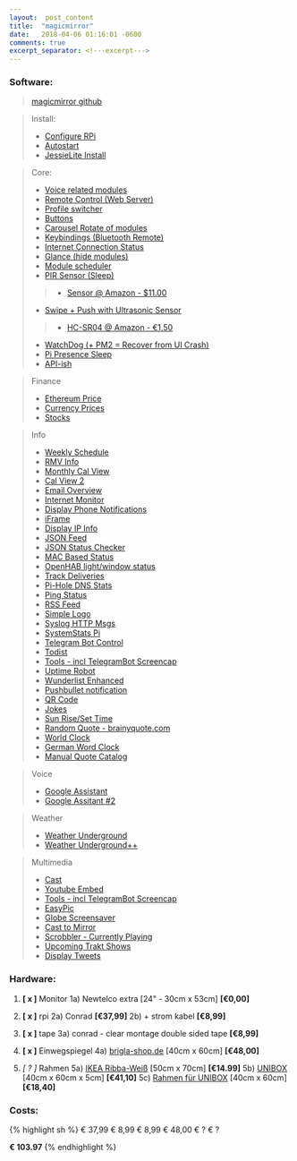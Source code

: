 ```yaml
---
layout:  post_content
title:  "magicmirror"
date:   2018-04-06 01:16:01 -0600
comments: true
excerpt_separator: <!---excerpt--->
---
```


### Software:
> [magicmirror github](https://magicmirror.builders/)

> Install:
> - [Configure RPi](https://github.com/MichMich/MagicMirror/wiki/configuring-the-raspberry-pi)
> - [Autostart](https://github.com/MichMich/MagicMirror/wiki/auto-starting-magicmirror)
> - [JessieLite Install](https://github.com/MichMich/MagicMirror/wiki/jessie-lite-installation-guide)
<!---excerpt--->
> Core:
> - [Voice related modules](https://github.com/MichMich/MagicMirror/wiki/Voice-Related-Modules)
> - [Remote Control (Web Server)](https://forum.magicmirror.builders/topic/735/remote-control-shutdown-configure-and-update-your-magicmirror)
> - [Profile switcher](https://forum.magicmirror.builders/topic/1402/mmm-profileswitcher-a-profile-user-layout-switching-module)
> - [Buttons](https://forum.magicmirror.builders/topic/1402/mmm-profileswitcher-a-profile-user-layout-switching-module)
> - [Carousel Rotate of modules](https://github.com/shbatm/MMM-Carousel)
> - [Keybindings (Bluetooth Remote)](https://github.com/shbatm/MMM-KeyBindings)
> - [Internet Connection Status](https://github.com/sheyabernstein/MMM-connection-status)
> - [Glance (hide modules)](https://github.com/eouia/MMM-Glance)
> - [Module scheduler](https://github.com/ianperrin/MMM-ModuleScheduler)
> - [PIR Sensor (Sleep)](https://github.com/paviro/MMM-PIR-Sensor)
> > - [Sensor @ Amazon - $11.00](https://www.amazon.com/2013newestseller-HC-SR501-Pyroelectric-Infrared-Detector/dp/B00FDPO9B8)
> - [Swipe + Push with Ultrasonic Sensor](https://github.com/mochman/MMM-Swipe)
> > - [HC-SR04 @ Amazon - €1,50](https://www.amazon.de/HC-SR04-Entfernung-Messumformer-Ultraschall-Modul-Arduino/dp/B00BIZQWYE)
> - [WatchDog (+ PM2 = Recover from UI Crash)](https://github.com/MichMich/MMM-WatchDog)
> - [Pi Presence Sleep](https://github.com/RpDp-git/PiDisplaySleep)
> - [API-ish](https://github.com/juzim/MMM-Api)

> Finance
> - [Ethereum Price](https://github.com/ianperrin/MMM-ModuleScheduler)
> - [Currency Prices](https://github.com/mykle1/MMM-LICE)
> - [Stocks](https://github.com/hakanmhmd/MMM-Stock)

> Info
> - [Weekly Schedule](https://github.com/pinsdorf/MMM-WeeklySchedule)
> - [RMV Info](https://github.com/Com-Lum/MMM-RMV)
> - [Monthly Cal View](https://github.com/KirAsh4/calendar_monthly/)
> - [Cal View 2](https://github.com/jclarke0000/MMM-MyCalendar)
> - [Email Overview](https://github.com/ronny3050/email-mirror)
> - [Internet Monitor](https://github.com/ronny3050/internet-monitor)
> - [Display Phone Notifications](https://github.com/maliciousbanjo/PushBulletNotes)
> - [iFrame](https://github.com/alberttwong/MMM-iFrame)
> - [Display IP Info](https://github.com/fewieden/MMM-ip)
> - [JSON Feed](https://github.com/amcolash/MMM-json-feed)
> - [JSON Status Checker](https://github.com/shbatm/MMM-JSONStatusChecker)
> - [MAC Based Status](https://github.com/ianperrin/MMM-NetworkScanner)
> - [OpenHAB light/window status](https://github.com/paphko/mmm-openhabfloorplan)
> - [Track Deliveries](https://github.com/martinkooij/MMM-Parcel)
> - [Pi-Hole DNS Stats](https://github.com/sheyabernstein/MMM-pihole-stats)
> - [Ping Status](https://github.com/fewieden/MMM-ping)
> - [RSS Feed](https://github.com/maxenxe/MMM-RSS-FEED)
> - [Simple Logo](https://github.com/frdteknikelektro/MMM-SimpleLogo)
> - [Syslog HTTP Msgs](https://github.com/paviro/MMM-syslog)
> - [SystemStats Pi](https://github.com/BenRoe/MMM-SystemStats)
> - [Telegram Bot Control](https://github.com/eouia/MMM-TelegramBot)
> - [Todist](https://github.com/cbrooker/MMM-Todoist)
> - [Tools - incl TelegramBot Screencap](https://github.com/eouia/MMM-Tools)
> - [Uptime Robot](https://github.com/mrVragec/MMM-uptimerobot)
> - [Wunderlist Enhanced](https://github.com/funsocietyirc/MMM-Wunderlist-Enhanced)
> - [Pushbullet notification](https://github.com/ronny3050/phone-notification-mirror)
> - [QR Code](https://github.com/MarinescuEvghenii/MMM-QRCode)
> - [Jokes](https://github.com/pvyParts/MMM-jokes)
> - [Sun Rise/Set Time](https://github.com/mykle1/MMM-SunRiseSet)
> - [Random Quote - brainyquote.com](https://github.com/KirAsh4/random_quotes/)
> - [World Clock](https://github.com/eouia/worldclock)
> - [German Word Clock](https://github.com/alexBeuth/MMM-germanwordclock)
> - [Manual Quote Catalog](https://github.com/salpar/MagicMirror-QuoteCatalog/)

> Voice
> - [Google Assistant](https://github.com/eouia/MMM-Assistant)
> - [Google Assitant #2](https://github.com/gauravsacc/MMM-GoogleAssistant)

> Weather
> - [Weather Underground](https://github.com/MattLugar/wuforecast)
> - [Weather Underground++](https://github.com/RedNax67/MMM-WunderGround)

> Multimedia
> - [Cast](https://github.com/flo80/MMM-chromecast)
> - [Youtube Embed](https://github.com/nitpum/MMM-EmbedYoutube)
> - [Tools - incl TelegramBot Screencap](https://github.com/eouia/MMM-Tools)
> - [EasyPic](https://github.com/mykle1/MMM-EasyPix)
> - [Globe Screensaver](https://github.com/LukeSkywalker92/MMM-Globe)
> - [Cast to Mirror](https://github.com/kevinatown/MMM-Screencast)
> - [Scrobbler - Currently Playing](https://github.com/PtrBld/MMM-Scrobbler)
> - [Upcoming Trakt Shows](https://github.com/Kiina/MMM-trakt)
> - [Display Tweets](https://github.com/AdamMoses-GitHub/MMM-TweetsByTimelineOrList)


### Hardware:
1) **[ x ]** Monitor
	1a) Newtelco extra [24" - 30cm x 53cm] **[€0,00]**

2) **[ x ]** rpi
	2a) Conrad  **[€37,99]**
	2b) + strom kabel **[€8,99]**

3) **[ x ]** tape
	3a) conrad - clear montage double sided tape **[€8,99]**

4) **[ x ]** Einwegspiegel
	4a) [brigla-shop.de](http://brigla-shop.de/spionspiegel-334.html) [40cm x 60cm] **[€48,00]**

5) _[ ? ]_ Rahmen
	5a) [IKEA Ribba-Weiß](https://www.ikea.com/de/de/catalog/products/00268876/) [50cm x 70cm] **[€14.99]**
	5b) [UNIBOX](https://www.allesrahmen.de/ergaenzungsset-unibox-40x60weiss4.html?cnid=5020000) [40cm x 60cm x 5cm] **[€41,10]**
	5c) [Rahmen für UNIBOX](https://www.allesrahmen.de/holzrahmen-avignon-40x60natur4.html?cnid=5045000) [40cm x 60cm] **[€18,40]**

### Costs:
{% highlight sh %}
€ 37,99
€ 8,99
€ 8,99
€ 48,00
€ ?
€ ?

**€ 103.97**
{% endhighlight %}
